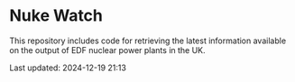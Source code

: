 # Nuke Watch

This repository includes code for retrieving the latest information available on the output of EDF nuclear power plants in the UK.

Last updated: 2024-12-19 21:13